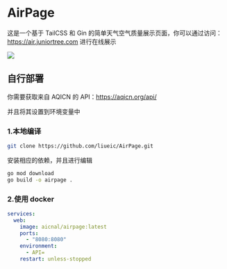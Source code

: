 # AirPage

这是一个基于 TailCSS 和 Gin 的简单天气空气质量展示页面，你可以通过访问：https://air.juniortree.com 进行在线展示

![](https://s2.loli.net/2025/03/19/s2dxTWG9hZoeE4g.png)

## 自行部署

你需要获取来自 AQICN 的 API：https://aqicn.org/api/

并且将其设置到环境变量中

### 1.本地编译

```bash
git clone https://github.com/liueic/AirPage.git
```

安装相应的依赖，并且进行编辑

```bash
go mod download
go build -o airpage .
```

### 2.使用 docker

```yml
services:
  web:
    image: aicnal/airpage:latest
    ports:
      - "8080:8080"
    environment:
      - API=
    restart: unless-stopped
```